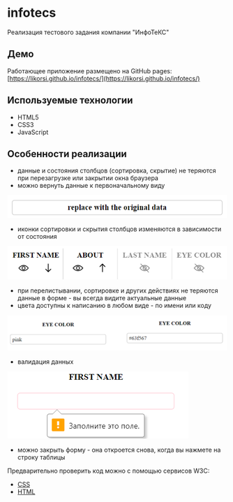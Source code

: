 # infotecs

Реализация тестового задания компании "ИнфоТеКС"

## Демо

Работающее приложение размещено на GitHub pages:  [https://likorsi.github.io/infotecs/](https://likorsi.github.io/infotecs/)

## Используемые технологии

- HTML5
- CSS3
- JavaScript

## Особенности реализации

- данные и состояния столбцов (сортировка, скрытие) не теряются при перезагрузке или закрытии окна браузера
- можно вернуть данные к первоначальному виду

![readme-pics/reset-button.png](readme-pics/reset-button.png)

- иконки сортировки и скрытия столбцов изменяются в зависимости от состояния

![readme-pics/header-icons.png](readme-pics/header-icons.png)

- при перелистывании, сортировке и других действиях не теряются данные в форме - вы всегда видите актуальные данные
- цвета доступны к написанию в любом виде - по имени или коду

![readme-pics/colors.png](readme-pics/colors.png)

- валидация данных

![readme-pics/invalid-input.png](readme-pics/invalid-input.png)

- можно закрыть форму - она откроется снова, когда вы нажмете на строку таблицы

Предварительно проверить код можно с помощью сервисов W3C:

- [CSS](https://jigsaw.w3.org/css-validator/validator?uri=https%3A%2F%2Flikorsi.github.io%2Finfotecs%2F&profile=css3svg&usermedium=all&warning=1&vextwarning=&lang=ru)
- [HTML](https://validator.w3.org/nu/?showsource=yes&showoutline=yes&doc=https%3A%2F%2Flikorsi.github.io%2Finfotecs%2F)